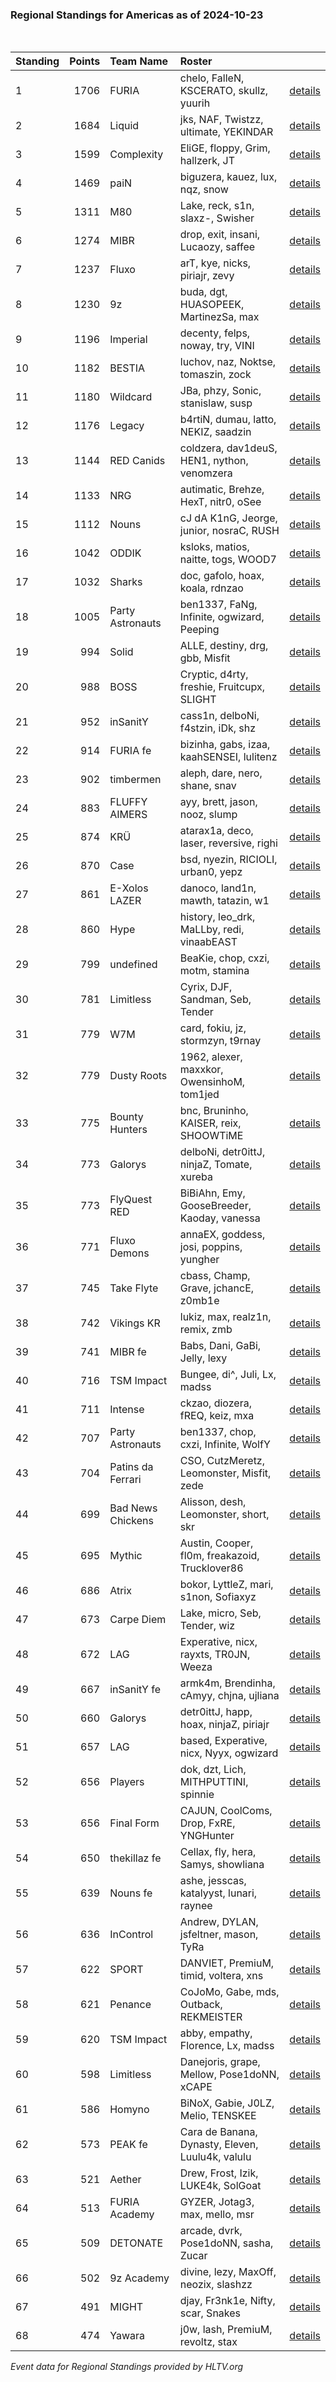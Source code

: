 ### Regional Standings for Americas as of 2024-10-23<br />
<br />

| Standing | Points | Team Name         | Roster                                           |                                                                                                 |
| :- | -: | :- | :- | :- |
| 1        |   1706 | FURIA             | chelo, FalleN, KSCERATO, skullz, yuurih          | [details](details/2024_10_23/0007--furia--chelo-fallen-kscerato-skullz-yuurih.md)               |
| 2        |   1684 | Liquid            | jks, NAF, Twistzz, ultimate, YEKINDAR            | [details](details/2024_10_23/0008--liquid--jks-naf-twistzz-ultimate-yekindar.md)                |
| 3        |   1599 | Complexity        | EliGE, floppy, Grim, hallzerk, JT                | [details](details/2024_10_23/0012--complexity--elige-floppy-grim-hallzerk-jt.md)                |
| 4        |   1469 | paiN              | biguzera, kauez, lux, nqz, snow                  | [details](details/2024_10_23/0015--pain--biguzera-kauez-lux-nqz-snow.md)                        |
| 5        |   1311 | M80               | Lake, reck, s1n, slaxz-, Swisher                 | [details](details/2024_10_23/0024--m80--lake-reck-s1n-slaxz--swisher.md)                        |
| 6        |   1274 | MIBR              | drop, exit, insani, Lucaozy, saffee              | [details](details/2024_10_23/0026--mibr--drop-exit-insani-lucaozy-saffee.md)                    |
| 7        |   1237 | Fluxo             | arT, kye, nicks, piriajr, zevy                   | [details](details/2024_10_23/0027--fluxo--art-kye-nicks-piriajr-zevy.md)                        |
| 8        |   1230 | 9z                | buda, dgt, HUASOPEEK, MartinezSa, max            | [details](details/2024_10_23/0028--9z--buda-dgt-huasopeek-martinezsa-max.md)                    |
| 9        |   1196 | Imperial          | decenty, felps, noway, try, VINI                 | [details](details/2024_10_23/0031--imperial--decenty-felps-noway-try-vini.md)                   |
| 10       |   1182 | BESTIA            | luchov, naz, Noktse, tomaszin, zock              | [details](details/2024_10_23/0032--bestia--luchov-naz-noktse-tomaszin-zock.md)                  |
| 11       |   1180 | Wildcard          | JBa, phzy, Sonic, stanislaw, susp                | [details](details/2024_10_23/0033--wildcard--jba-phzy-sonic-stanislaw-susp.md)                  |
| 12       |   1176 | Legacy            | b4rtiN, dumau, latto, NEKIZ, saadzin             | [details](details/2024_10_23/0034--legacy--b4rtin-dumau-latto-nekiz-saadzin.md)                 |
| 13       |   1144 | RED Canids        | coldzera, dav1deuS, HEN1, nython, venomzera      | [details](details/2024_10_23/0039--red_canids--coldzera-dav1deus-hen1-nython-venomzera.md)      |
| 14       |   1133 | NRG               | autimatic, Brehze, HexT, nitr0, oSee             | [details](details/2024_10_23/0040--nrg--autimatic-brehze-hext-nitr0-osee.md)                    |
| 15       |   1112 | Nouns             | cJ dA K1nG, Jeorge, junior, nosraC, RUSH         | [details](details/2024_10_23/0043--nouns--cj_da_k1ng-jeorge-junior-nosrac-rush.md)              |
| 16       |   1042 | ODDIK             | ksloks, matios, naitte, togs, WOOD7              | [details](details/2024_10_23/0052--oddik--ksloks-matios-naitte-togs-wood7.md)                   |
| 17       |   1032 | Sharks            | doc, gafolo, hoax, koala, rdnzao                 | [details](details/2024_10_23/0053--sharks--doc-gafolo-hoax-koala-rdnzao.md)                     |
| 18       |   1005 | Party Astronauts  | ben1337, FaNg, Infinite, ogwizard, Peeping       | [details](details/2024_10_23/0059--party_astronauts--ben1337-fang-infinite-ogwizard-peeping.md) |
| 19       |    994 | Solid             | ALLE, destiny, drg, gbb, Misfit                  | [details](details/2024_10_23/0063--solid--alle-destiny-drg-gbb-misfit.md)                       |
| 20       |    988 | BOSS              | Cryptic, d4rty, freshie, Fruitcupx, SLIGHT       | [details](details/2024_10_23/0064--boss--cryptic-d4rty-freshie-fruitcupx-slight.md)             |
| 21       |    952 | inSanitY          | cass1n, delboNi, f4stzin, iDk, shz               | [details](details/2024_10_23/0073--insanity--cass1n-delboni-f4stzin-idk-shz.md)                 |
| 22       |    914 | FURIA fe          | bizinha, gabs, izaa, kaahSENSEI, lulitenz        | [details](details/2024_10_23/0082--furia_fe--bizinha-gabs-izaa-kaahsensei-lulitenz.md)          |
| 23       |    902 | timbermen         | aleph, dare, nero, shane, snav                   | [details](details/2024_10_23/0088--timbermen--aleph-dare-nero-shane-snav.md)                    |
| 24       |    883 | FLUFFY AIMERS     | ayy, brett, jason, nooz, slump                   | [details](details/2024_10_23/0093--fluffy_aimers--ayy-brett-jason-nooz-slump.md)                |
| 25       |    874 | KRÜ               | atarax1a, deco, laser, reversive, righi          | [details](details/2024_10_23/0096--kr_--atarax1a-deco-laser-reversive-righi.md)                 |
| 26       |    870 | Case              | bsd, nyezin, RICIOLI, urban0, yepz               | [details](details/2024_10_23/0099--case--bsd-nyezin-ricioli-urban0-yepz.md)                     |
| 27       |    861 | E-Xolos LAZER     | danoco, land1n, mawth, tatazin, w1               | [details](details/2024_10_23/0103--e-xolos_lazer--danoco-land1n-mawth-tatazin-w1.md)            |
| 28       |    860 | Hype              | history, leo_drk, MaLLby, redi, vinaabEAST       | [details](details/2024_10_23/0104--hype--history-leo_drk-mallby-redi-vinaabeast.md)             |
| 29       |    799 | undefined         | BeaKie, chop, cxzi, motm, stamina                | [details](details/2024_10_23/0119--undefined--beakie-chop-cxzi-motm-stamina.md)                 |
| 30       |    781 | Limitless         | Cyrix, DJF, Sandman, Seb, Tender                 | [details](details/2024_10_23/0124--limitless--cyrix-djf-sandman-seb-tender.md)                  |
| 31       |    779 | W7M               | card, fokiu, jz, stormzyn, t9rnay                | [details](details/2024_10_23/0126--w7m--card-fokiu-jz-stormzyn-t9rnay.md)                       |
| 32       |    779 | Dusty Roots       | 1962, alexer, maxxkor, OwensinhoM, tom1jed       | [details](details/2024_10_23/0127--dusty_roots--1962-alexer-maxxkor-owensinhom-tom1jed.md)      |
| 33       |    775 | Bounty Hunters    | bnc, Bruninho, KAISER, reix, SHOOWTiME           | [details](details/2024_10_23/0130--bounty_hunters--bnc-bruninho-kaiser-reix-shoowtime.md)       |
| 34       |    773 | Galorys           | delboNi, detr0ittJ, ninjaZ, Tomate, xureba       | [details](details/2024_10_23/0134--galorys--delboni-detr0ittj-ninjaz-tomate-xureba.md)          |
| 35       |    773 | FlyQuest RED      | BiBiAhn, Emy, GooseBreeder, Kaoday, vanessa      | [details](details/2024_10_23/0135--flyquest_red--bibiahn-emy-goosebreeder-kaoday-vanessa.md)    |
| 36       |    771 | Fluxo Demons      | annaEX, goddess, josi, poppins, yungher          | [details](details/2024_10_23/0137--fluxo_demons--annaex-goddess-josi-poppins-yungher.md)        |
| 37       |    745 | Take Flyte        | cbass, Champ, Grave, jchancE, z0mb1e             | [details](details/2024_10_23/0144--take_flyte--cbass-champ-grave-jchance-z0mb1e.md)             |
| 38       |    742 | Vikings KR        | lukiz, max, realz1n, remix, zmb                  | [details](details/2024_10_23/0146--vikings_kr--lukiz-max-realz1n-remix-zmb.md)                  |
| 39       |    741 | MIBR fe           | Babs, Dani, GaBi, Jelly, lexy                    | [details](details/2024_10_23/0148--mibr_fe--babs-dani-gabi-jelly-lexy.md)                       |
| 40       |    716 | TSM Impact        | Bungee, di^, Juli, Lx, madss                     | [details](details/2024_10_23/0154--tsm_impact--bungee-di_-juli-lx-madss.md)                     |
| 41       |    711 | Intense           | ckzao, diozera, fREQ, keiz, mxa                  | [details](details/2024_10_23/0155--intense--ckzao-diozera-freq-keiz-mxa.md)                     |
| 42       |    707 | Party Astronauts  | ben1337, chop, cxzi, Infinite, WolfY             | [details](details/2024_10_23/0157--party_astronauts--ben1337-chop-cxzi-infinite-wolfy.md)       |
| 43       |    704 | Patins da Ferrari | CSO, CutzMeretz, Leomonster, Misfit, zede        | [details](details/2024_10_23/0158--patins_da_ferrari--cso-cutzmeretz-leomonster-misfit-zede.md) |
| 44       |    699 | Bad News Chickens | Alisson, desh, Leomonster, short, skr            | [details](details/2024_10_23/0161--bad_news_chickens--alisson-desh-leomonster-short-skr.md)     |
| 45       |    695 | Mythic            | Austin, Cooper, fl0m, freakazoid, Trucklover86   | [details](details/2024_10_23/0162--mythic--austin-cooper-fl0m-freakazoid-trucklover86.md)       |
| 46       |    686 | Atrix             | bokor, LyttleZ, mari, s1non, Sofiaxyz            | [details](details/2024_10_23/0165--atrix--bokor-lyttlez-mari-s1non-sofiaxyz.md)                 |
| 47       |    673 | Carpe Diem        | Lake, micro, Seb, Tender, wiz                    | [details](details/2024_10_23/0166--carpe_diem--lake-micro-seb-tender-wiz.md)                    |
| 48       |    672 | LAG               | Experative, nicx, rayxts, TR0JN, Weeza           | [details](details/2024_10_23/0167--lag--experative-nicx-rayxts-tr0jn-weeza.md)                  |
| 49       |    667 | inSanitY fe       | armk4m, Brendinha, cAmyy, chjna, ujliana         | [details](details/2024_10_23/0168--insanity_fe--armk4m-brendinha-camyy-chjna-ujliana.md)        |
| 50       |    660 | Galorys           | detr0ittJ, happ, hoax, ninjaZ, piriajr           | [details](details/2024_10_23/0171--galorys--detr0ittj-happ-hoax-ninjaz-piriajr.md)              |
| 51       |    657 | LAG               | based, Experative, nicx, Nyyx, ogwizard          | [details](details/2024_10_23/0174--lag--based-experative-nicx-nyyx-ogwizard.md)                 |
| 52       |    656 | Players           | dok, dzt, Lich, MITHPUTTINI, spinnie             | [details](details/2024_10_23/0175--players--dok-dzt-lich-mithputtini-spinnie.md)                |
| 53       |    656 | Final Form        | CAJUN, CoolComs, Drop, FxRE, YNGHunter           | [details](details/2024_10_23/0176--final_form--cajun-coolcoms-drop-fxre-ynghunter.md)           |
| 54       |    650 | thekillaz fe      | Cellax, fly, hera, Samys, showliana              | [details](details/2024_10_23/0183--thekillaz_fe--cellax-fly-hera-samys-showliana.md)            |
| 55       |    639 | Nouns fe          | ashe, jesscas, katalyyst, lunari, raynee         | [details](details/2024_10_23/0189--nouns_fe--ashe-jesscas-katalyyst-lunari-raynee.md)           |
| 56       |    636 | InControl         | Andrew, DYLAN, jsfeltner, mason, TyRa            | [details](details/2024_10_23/0190--incontrol--andrew-dylan-jsfeltner-mason-tyra.md)             |
| 57       |    622 | SPORT             | DANVIET, PremiuM, timid, voltera, xns            | [details](details/2024_10_23/0195--sport--danviet-premium-timid-voltera-xns.md)                 |
| 58       |    621 | Penance           | CoJoMo, Gabe, mds, Outback, REKMEISTER           | [details](details/2024_10_23/0196--penance--cojomo-gabe-mds-outback-rekmeister.md)              |
| 59       |    620 | TSM Impact        | abby, empathy, Florence, Lx, madss               | [details](details/2024_10_23/0197--tsm_impact--abby-empathy-florence-lx-madss.md)               |
| 60       |    598 | Limitless         | Danejoris, grape, Mellow, Pose1doNN, xCAPE       | [details](details/2024_10_23/0199--limitless--danejoris-grape-mellow-pose1donn-xcape.md)        |
| 61       |    586 | Homyno            | BiNoX, Gabie, J0LZ, Melio, TENSKEE               | [details](details/2024_10_23/0203--homyno--binox-gabie-j0lz-melio-tenskee.md)                   |
| 62       |    573 | PEAK fe           | Cara de Banana, Dynasty, Eleven, Luulu4k, valulu | [details](details/2024_10_23/0205--peak_fe--cara_de_banana-dynasty-eleven-luulu4k-valulu.md)    |
| 63       |    521 | Aether            | Drew, Frost, Izik, LUKE4k, SolGoat               | [details](details/2024_10_23/0214--aether--drew-frost-izik-luke4k-solgoat.md)                   |
| 64       |    513 | FURIA Academy     | GYZER, Jotag3, max, mello, msr                   | [details](details/2024_10_23/0215--furia_academy--gyzer-jotag3-max-mello-msr.md)                |
| 65       |    509 | DETONATE          | arcade, dvrk, Pose1doNN, sasha, Zucar            | [details](details/2024_10_23/0216--detonate--arcade-dvrk-pose1donn-sasha-zucar.md)              |
| 66       |    502 | 9z Academy        | divine, lezy, MaxOff, neozix, slashzz            | [details](details/2024_10_23/0218--9z_academy--divine-lezy-maxoff-neozix-slashzz.md)            |
| 67       |    491 | MIGHT             | djay, Fr3nk1e, Nifty, scar, Snakes               | [details](details/2024_10_23/0219--might--djay-fr3nk1e-nifty-scar-snakes.md)                    |
| 68       |    474 | Yawara            | j0w, lash, PremiuM, revoltz, stax                | [details](details/2024_10_23/0220--yawara--j0w-lash-premium-revoltz-stax.md)                    |


_Event data for Regional Standings provided by HLTV.org_<br />
